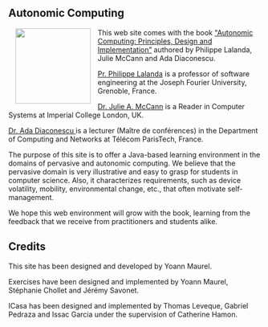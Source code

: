 <article markdown="1" class="single-column">

# Autonomic Computing

<a href="https://www.springer.com/computer/swe/book/978-1-4471-5006-0"><img src = "img/book.jpg" style = "float : left; width : 150px; margin : 0 1em 0 1em;"/></a>

This web site comes with the book <a href="https://www.springer.com/computer/swe/book/978-1-4471-5006-0">"Autonomic Computing: Principles, Design and Implementation”</a> authored by Philippe Lalanda, Julie McCann and Ada Diaconescu. 

<a href="http://membres-liglab.imag.fr/lalanda/">Pr. Philippe Lalanda</a> is a professor of software engineering at the Joseph Fourier University, Grenoble, France.

<a href="http://www.doc.ic.ac.uk/~jamm/">Dr. Julie A. McCann</a> is a Reader in Computer Systems at Imperial College London, UK.

<a href="http://adadiaconescu.there-you-are.com/">Dr. Ada Diaconescu </a> is a lecturer (Maître de conférences) in the Department of Computing and Networks at Télécom ParisTech, France.

The purpose of this site is to offer a Java-based learning environment in the domains of pervasive and autonomic computing. We believe that the pervasive domain is very illustrative and easy to grasp for students in computer science. Also, it characterizes requirements, such as device volatility, mobility, environmental change, etc., that often motivate self-management.

We hope this web environment will grow with the book, learning from the feedback that we receive from practitioners and students alike.

# Credits

This site has been designed and developed by Yoann Maurel.

Exercises have been designed and implemented by Yoann Maurel, Stéphanie Chollet and Jérémy Savonet.

ICasa has been designed and implemented by Thomas Leveque, Gabriel Pedraza and Issac Garcia under the supervision of Catherine Hamon. 

</article>
